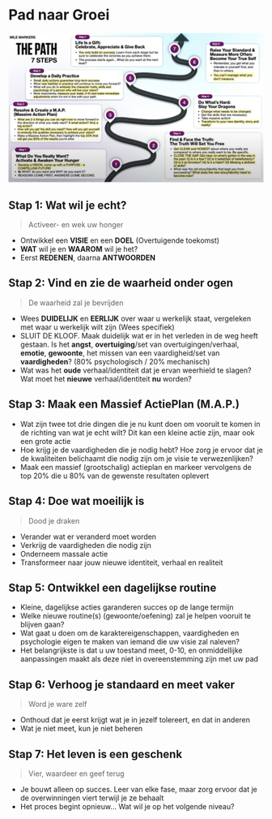 # Pad naar Groei

![Path 7 Steps](../../assets/images/TonyRobbinsThePath7Steps.png)

## Stap 1: Wat wil je echt?

> Activeer- en wek uw honger

* Ontwikkel een **VISIE** en een **DOEL** (Overtuigende toekomst)
* **WAT** wil je en **WAAROM** wil je het?
* Eerst **REDENEN**, daarna **ANTWOORDEN**

## Stap 2: Vind en zie de waarheid onder ogen

> De waarheid zal je bevrijden

* Wees **DUIDELIJK** en **EERLIJK** over waar u werkelijk staat, vergeleken met waar u werkelijk wilt zijn (Wees specifiek)
* SLUIT DE KLOOF. Maak duidelijk wat er in het verleden in de weg heeft gestaan. Is het **angst**, **overtuiging**/set van overtuigingen/verhaal, **emotie**, **gewoonte**, het missen van een vaardigheid/set van **vaardigheden**? (80% psychologisch / 20% mechanisch)
* Wat was het **oude** verhaal/identiteit dat je ervan weerhield te slagen? Wat moet het **nieuwe** verhaal/identiteit **nu** worden?

## Stap 3: Maak een Massief ActiePlan (M.A.P.)

* Wat zijn twee tot drie dingen die je nu kunt doen om vooruit te komen in de richting van wat je echt wilt? Dit kan een kleine actie zijn, maar ook een grote actie
* Hoe krijg je de vaardigheden die je nodig hebt? Hoe zorg je ervoor dat je de kwaliteiten belichaamt die nodig zijn om je visie te verwezenlijken?
* Maak een massief (grootschalig) actieplan en markeer vervolgens de top 20% die u 80% van de gewenste resultaten oplevert

## Stap 4: Doe wat moeilijk is

> Dood je draken

* Verander wat er veranderd moet worden
* Verkrijg de vaardigheden die nodig zijn
* Onderneem massale actie
* Transformeer naar jouw nieuwe identiteit, verhaal en realiteit

## Stap 5: Ontwikkel een dagelijkse routine

* Kleine, dagelijkse acties garanderen succes op de lange termijn
* Welke nieuwe routine(s) (gewoonte/oefening) zal je helpen vooruit te blijven gaan?
* Wat gaat u doen om de karaktereigenschappen, vaardigheden en psychologie eigen te maken van iemand die uw visie zal naleven?
* Het belangrijkste is dat u uw toestand meet, 0-10, en onmiddellijke aanpassingen maakt als deze niet in overeenstemming zijn met uw pad

## Stap 6: Verhoog je standaard en meet vaker

> Word je ware zelf

* Onthoud dat je eerst krijgt wat je in jezelf tolereert, en dat in anderen
* Wat je niet meet, kun je niet beheren

## Stap 7: Het leven is een geschenk

> Vier, waardeer en geef terug

* Je bouwt alleen op succes. Leer van elke fase, maar zorg ervoor dat je de overwinningen viert terwijl je ze behaalt
* Het proces begint opnieuw... Wat wil je op het volgende niveau?